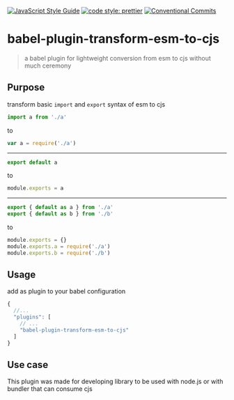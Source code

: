 [![JavaScript Style Guide](https://img.shields.io/badge/code_style-standard-brightgreen.svg)](https://standardjs.com)
[![code style: prettier](https://img.shields.io/badge/code_style-prettier-ff69b4.svg?style=flat-square)](https://github.com/prettier/prettier)
[![Conventional Commits](https://img.shields.io/badge/Conventional%20Commits-1.0.0-yellow.svg)](https://conventionalcommits.org)

# babel-plugin-transform-esm-to-cjs

> a babel plugin for lightweight conversion from esm to cjs without much ceremony

## Purpose

transform basic `import` and `export` syntax of esm to cjs

```js
import a from './a'
```

to

```js
var a = require('./a')
```

---

```js
export default a
```

to

```js
module.exports = a
```

---

```js
export { default as a } from './a'
export { default as b } from './b'
```

to

```js
module.exports = {}
module.exports.a = require('./a')
module.exports.b = require('./b')
```

## Usage

add as plugin to your babel configuration

```js
{
  //...
  "plugins": [
    // ...
    "babel-plugin-transform-esm-to-cjs"
  ]
}
```

## Use case

This plugin was made for developing library to be used with node.js or with bundler that can consume cjs
